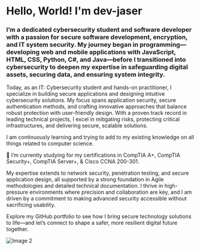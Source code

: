 # Hello, World! I'm dev-jaser

### I’m a dedicated cybersecurity student and software developer with a passion for secure software development, encryption, and IT system security. My journey began in programming—developing web and mobile applications with JavaScript, HTML, CSS, Python, C#, and Java—before I transitioned into cybersecurity to deepen my expertise in safeguarding digital assets, securing data, and ensuring system integrity.

Today, as an IT: Cybersecurity student and hands-on practitioner, I specialize in building secure applications and designing intuitive cybersecurity solutions. My focus spans application security, secure authentication methods, and crafting innovative approaches that balance robust protection with user-friendly design. With a proven track record in leading technical projects, I excel in mitigating risks, protecting critical infrastructures, and delivering secure, scalable solutions. 

I am continuously learning and trying to add to my existing knowledge on all things related to computer science. 

🌱 I’m currently studying for my certifications in CompTIA A+, CompTIA Security+, CompTIA Server+, & Cisco CCNA 200-301.

My expertise extends to network security, penetration testing, and secure application design, all supported by a strong foundation in Agile methodologies and detailed technical documentation. I thrive in high-pressure environments where precision and collaboration are key, and I am driven by a commitment to making advanced security accessible without sacrificing usability.

Explore my GitHub portfolio to see how I bring secure technology solutions to life—and let’s connect to shape a safer, more resilient digital future together.


<div style="display: flex;">
    <img src="https://i.imgur.com/9G8fhoz.jpeg" alt="Image 2" style="width: auto;">
</div>


<!--
**dev-jaser/dev-jaser** is a ✨ _special_ ✨ repository because its `README.md` (this file) appears on your GitHub profile.

Here are some ideas to get you started:

- 🔭 I’m currently working on ...
- 🌱 I’m currently learning ...
- 👯 I’m looking to collaborate on ...
- 🤔 I’m looking for help with ...
- 💬 Ask me about ...
- 📫 How to reach me: ...
- 😄 Pronouns: ...
- ⚡ Fun fact: ...

<table>
  <tr>
    <th>Header 1</th>
    <th>Header 2</th>
  </tr>
  <tr>
    <td>Data 1</td>
    <td>Data 2</td>
  </tr>
</table>

<p align="center">
  <img src="https://img.shields.io/github/actions/workflow/status/xJB6x/repository/build.yml?style=flat-square">
</p>



-->
